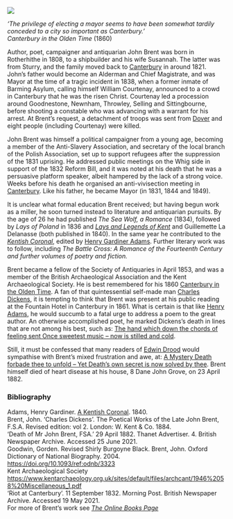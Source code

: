 <a href="https://dev.visual-essays.app"><img src="https://dev-visual-essays.netlify.app/images/ve-button.png"></a>
<param ve-config title="John Brent (1808-1882)" author="Professor Carolyn Oulton" layout="vtl" 
banner="/images/banners/19c.jpg">

<param ve-entity eid="Q29303" aliases="Canterbury">

_‘The privilege of electing a mayor seems to have been somewhat tardily conceded to a city so important as Canterbury.’_   
_Canterbury in the Olden Time_ (1860)

Author, poet, campaigner and antiquarian John Brent was born in Rotherhithe in 1808, to a shipbuilder and his wife Susannah. The latter was from Sturry, and the family moved back to [Canterbury](/19c/19c-canterbury) in around 1821. John’s father would become an Alderman and Chief Magistrate, and was Mayor at the time of a tragic incident in 1838, when a former inmate of Barming Asylum, calling himself William Courtenay, announced to a crowd in Canterbury that he was the risen Christ. Courtenay led a procession around Goodnestone, Newnham, Throwley, Selling and Sittingbourne, before shooting a constable who was advancing with a warrant for his arrest.  At Brent’s request, a detachment of troops was sent from [Dover](/19c/19c-dover)  and eight people (including Courtenay) were killed.
<param ve-image url="https://upload.wikimedia.org/wikipedia/commons/d/d8/The_parish_church%2C_Sturry%2C_Kent_-_geograph.org.uk_-_480705.jpg" label="The Parish Church, Sturry, Kent" attribution="David Mills">

John Brent was himself a political campaigner from a young age, becoming a member of the Anti-Slavery Association, and secretary of the local branch of the Polish Association, set up to support refugees after the suppression of the 1831 uprising. He addressed public meetings on the Whig side in support of the 1832 Reform Bill, and it was noted at his death that he was a persuasive platform speaker, albeit hampered by the lack of a strong voice. Weeks before his death he organised an anti-vivisection meeting in [Canterbury](/19c/19c-canterbury).  Like his father, he became Mayor (in 1831, 1844 and 1849).

It is unclear what formal education Brent received; but having begun work as a miller, he soon turned instead to literature and antiquarian pursuits. By the age of 26 he had published _The Sea Wolf, a Romance_ (1834), followed by _Lays of Poland_ in 1836 and [_Lays and Legends of Kent_]( https://books.googleusercontent.com/books/content?req=AKW5QadY0R5Cm4VnasEGIr2yjX6hcxRy5WKamnyzV88Kz5friiGL12cnFDMqmTJB5MTx89mslYp10DO_ZUws8fJWJDXT8eDF11Z4gMJ4rM2PbH87qyk2cH2YE7BWY_j7p8P8CeSgbH_LhpfR6aJ84ruTXzaeMXF7zqND_csLrvBp9mRjVaaQ8LlG6YDZJIhjRpE-Y8UD3J4HE8JOFANoGM0KFaBlpgwkEM7_uylI76SJD9D4mzOn28pPgFTkGwpXCzdCwfwm_LrtNrAZeJRQkayR0jBRQsas_tiR6j2trshM3eiaUCqK6YY)
and Guillemette La Delanasse (both published in 1840). In the same year he contributed to the [_Kentish Coronal_](https://www.google.co.uk/books/edition/The_Kentish_coronal_original_prose_and_p/oraka2LFkaAC?hl=en&gbpv=1), edited by [Henry Gardiner Adams](LINK). Further literary work was to follow, including _The Battle Cross: A Romance of the Fourteenth Century and further volumes of poetry and fiction._

Brent became a fellow of the Society of Antiquaries in April 1853, and was a member of the British Archaeological Association and the Kent Archaeological Society. He is best remembered for his 1860 [Canterbury in the Olden Time](https://babel.hathitrust.org/cgi/pt?id=uc1.31175001958167&view=1up&seq=9).  A fan of that quintessential self-made man [Charles Dickens](/dickens), it is tempting to think that Brent was present at his public reading at the Fountain Hotel in Canterbury in 1861. What is certain is that like [Henry Adams](LINK), he would succumb to a fatal urge to address a poem to the great author. An otherwise accomplished poet, he marked Dickens’s death in lines that are not among his best, such as:
[The hand which down the chords of feeling sent
Once sweetest music – now is stilled and cold]( https://books.google.co.uk/books?id=Ds8IAAAAQAAJ&pg=PA99&dq=%22Dickens%22+and+%22John+Brent%22&hl=en&newbks=1&newbks_redir=0&sa=X&ved=2ahUKEwjKrP-csNbwAhUPExQKHQhIDSQQ6AEwAHoECAAQAg#v=onepage&q=%22Dickens%22%20and%20%22John%20Brent%22&f=false).
<param ve-image url="https://stor.artstor.org/stor/8170ce97-3fe7-4dac-b063-ff35b17faecb" label="Canterbury in the Olden Time">
<param ve-image url="https://stor.artstor.org/stor/3e7c4e22-8283-443a-8ae0-da685ef246bf" label="Illustration of enamelled brooches from Canterbury in the Olden Time" attribution="John Brent">

Still, it must be confessed that many readers of [Edwin Drood](/edwin-drood-curated-walk) would sympathise with Brent’s mixed frustration and awe, at:
[A Mystery Death forbade thee to unfold 
– Yet Death’s own secret is now solved by thee]( https://books.google.co.uk/books?id=Ds8IAAAAQAAJ&pg=PA99&dq=%22Dickens%22+and+%22John+Brent%22&hl=en&newbks=1&newbks_redir=0&sa=X&ved=2ahUKEwjKrP-csNbwAhUPExQKHQhIDSQQ6AEwAHoECAAQAg#v=onepage&q=%22Dickens%22%20and%20%22John%20Brent%22&f=false).
Brent himself died of heart disease at his house, 8 Dane John Grove, on 23 April 1882.
<param ve-image url="https://stor.artstor.org/stor/000006fe-369e-488c-909b-955d19db4123" label="Don John Grove, with Brent's house on the far left" attribution="Martin Crowther">

### Bibliography 

Adams, Henry Gardiner. [A Kentish Coronal]( https://www.google.co.uk/books/edition/The_Kentish_coronal_original_prose_and_p/oraka2LFkaAC?hl=en&gbpv=1). 1840.   
Brent, John. ‘Charles Dickens’. The Poetical Works of the Late John Brent, F.S.A. Revised edition: vol 2. London: W. Kent & Co. 1884.   
‘Death of Mr John Brent, FSA.’ 29 April 1882. Thanet Advertiser. 4. British Newspaper Archive. Accessed 25 June 2021.   
Goodwin, Gorden. Revised Shirly Burgoyne Black. Brent, John. Oxford Dictionary of National Biography. 2004. https://doi.org/10.1093/ref:odnb/3323   
Kent Archaeological Society
https://www.kentarchaeology.org.uk/sites/default/files/archcant/1946%2058%20Miscellaneous_1.pdf   
‘Riot at Canterbury’. 11 September 1832. Morning Post. British Newspaper Archive. Accessed 19 May 2021.   
For more of Brent’s work see [_The Online Books Page_](http://onlinebooks.library.upenn.edu/webbin/book/lookupname?key=Brent%2C%20John%2C%201808-1882)
<param ve-image url="https://stor.artstor.org/stor/129ae304-a3f9-4021-856a-0c6d4ce1c3bc" label="Canterbury in the Olden Time signed by the author">
